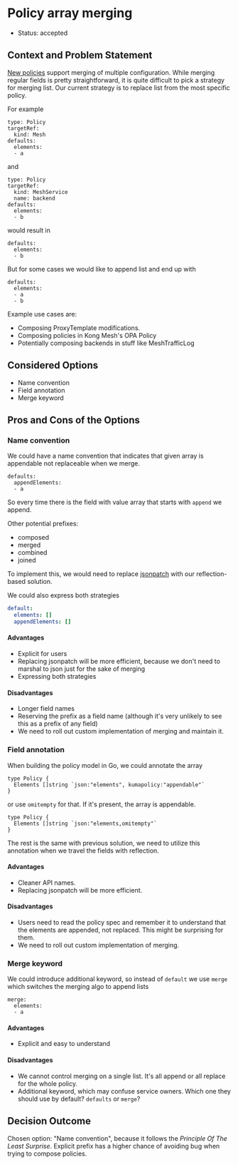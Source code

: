 # Policy array merging

* Status: accepted

## Context and Problem Statement

[New policies](005-policy-matching.md) support merging of multiple configuration.
While merging regular fields is pretty straightforward, it is quite difficult to pick a strategy for merging list.
Our current strategy is to replace list from the most specific policy.

For example
```
type: Policy
targetRef:
  kind: Mesh
defaults:
  elements:
  - a
```
and
```
type: Policy
targetRef:
  kind: MeshService
  name: backend
defaults:
  elements:
  - b
```
would result in
```
defaults:
  elements:
  - b
```

But for some cases we would like to append list and end up with
```
defaults:
  elements:
  - a
  - b
```

Example use cases are:
* Composing ProxyTemplate modifications.
* Composing policies in Kong Mesh's OPA Policy
* Potentially composing backends in stuff like MeshTrafficLog

## Considered Options

* Name convention
* Field annotation
* Merge keyword

## Pros and Cons of the Options

### Name convention

We could have a name convention that indicates that given array is appendable not replaceable when we merge.

```
defaults:
  appendElements:
  - a
```

So every time there is the field with value array that starts with `append` we append.

Other potential prefixes:
* composed
* merged
* combined
* joined

To implement this, we would need to replace [jsonpatch](https://github.com/kumahq/kuma/blob/master/pkg/core/xds/rules.go#L207) with our reflection-based solution.

We could also express both strategies
```yaml
default:
  elements: []
  appendElements: []
```

#### Advantages
* Explicit for users
* Replacing jsonpatch will be more efficient, because we don't need to marshal to json just for the sake of merging
* Expressing both strategies

#### Disadvantages
* Longer field names
* Reserving the prefix as a field name (although it's very unlikely to see this as a prefix of any field)
* We need to roll out custom implementation of merging and maintain it.

### Field annotation

When building the policy model in Go, we could annotate the array
```
type Policy {
  Elements []string `json:"elements", kumapolicy:"appendable"`
}
```
or use `omitempty` for that. If it's present, the array is appendable.
```
type Policy {
  Elements []string `json:"elements,omitempty"`
}
```

The rest is the same with previous solution, we need to utilize this annotation when we travel the fields with reflection.

#### Advantages
* Cleaner API names.
* Replacing jsonpatch will be more efficient.

#### Disadvantages
* Users need to read the policy spec and remember it to understand that the elements are appended, not replaced.
  This might be surprising for them.
* We need to roll out custom implementation of merging.

### Merge keyword

We could introduce additional keyword, so instead of `default` we use `merge` which switches the merging algo to append lists

```
merge:
  elements:
  - a
```

#### Advantages
* Explicit and easy to understand

#### Disadvantages
* We cannot control merging on a single list. It's all append or all replace for the whole policy.
* Additional keyword, which may confuse service owners. Which one they should use by default? `defaults` or `merge`?

## Decision Outcome

Chosen option: "Name convention", because it follows the _Principle Of The Least Surprise_.
Explicit prefix has a higher chance of avoiding bug when trying to compose policies.
